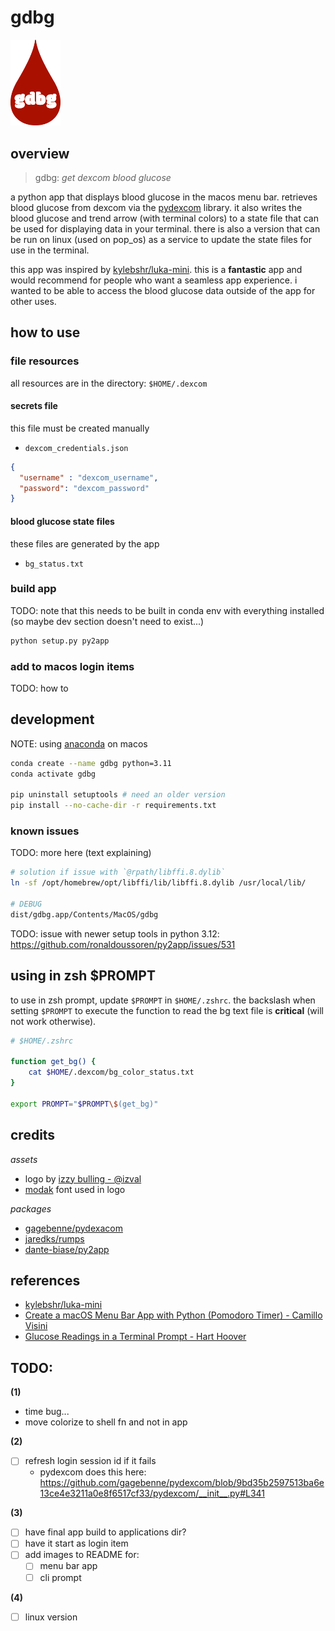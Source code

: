 # gdbg  

<img 
  src="assets/gdbg_logo.png" 
  width="80"
  alt="red blood drop with text 'gdbg' centered"
/>

## overview

> gdbg: *get dexcom blood glucose*

a python app that displays blood glucose in the macos menu bar. retrieves blood glucose from dexcom via the [pydexcom](https://github.com/gagebenne/pydexcom) library. it also writes the blood glucose and trend arrow (with terminal colors) to a state file that can be used for displaying data in your terminal. there is also a version that can be run on linux (used on pop_os) as a service to update the state files for use in the terminal.

this app was inspired by [kylebshr/luka-mini](https://github.com/kylebshr/luka-mini/tree/main). this is a __fantastic__ app and would recommend for people who want a seamless app experience. i wanted to be able to access the blood glucose data outside of the app for other uses.

## how to use

### file resources

all resources are in the directory: `$HOME/.dexcom`

#### secrets file

this file must be created manually

* `dexcom_credentials.json`

```json
{
  "username" : "dexcom_username",
  "password": "dexcom_password"
}
```

#### blood glucose state files

these files are generated by the app

* `bg_status.txt`

### build app

TODO: note that this needs to be built in conda env with everything installed (so maybe dev section doesn't need to exist...)

```sh
python setup.py py2app
```

### add to macos login items

TODO: how to

## development

NOTE: using [anaconda](https://gist.github.com/ryanorsinger/7d89ad58901b5590ec3e1f23d7b9f887) on macos

```sh
conda create --name gdbg python=3.11
conda activate gdbg  

pip uninstall setuptools # need an older version
pip install --no-cache-dir -r requirements.txt 
```

### known issues

TODO: more here (text explaining)

```sh
# solution if issue with `@rpath/libffi.8.dylib`
ln -sf /opt/homebrew/opt/libffi/lib/libffi.8.dylib /usr/local/lib/

# DEBUG
dist/gdbg.app/Contents/MacOS/gdbg
```

TODO: issue with newer setup tools in python 3.12: https://github.com/ronaldoussoren/py2app/issues/531

## using in zsh $PROMPT

to use in zsh prompt, update `$PROMPT` in `$HOME/.zshrc`. the backslash when setting `$PROMPT` to execute the function to read the bg text file is __critical__ (will not work otherwise).

```sh
# $HOME/.zshrc

function get_bg() {
    cat $HOME/.dexcom/bg_color_status.txt
}

export PROMPT="$PROMPT\$(get_bg)"
```

## credits

*assets*

* logo by [izzy bulling - @izval](https://www.instagram.com/izval/)
* [modak](https://github.com/EkType/Modak) font used in logo

*packages*

* [gagebenne/pydexacom](https://github.com/gagebenne/pydexcom)
* [jaredks/rumps](https://github.com/jaredks/rumps)
* [dante-biase/py2app](https://github.com/dante-biase/py2app)

## references

* [kylebshr/luka-mini](https://github.com/kylebshr/luka-mini/tree/main)
* [Create a macOS Menu Bar App with Python (Pomodoro Timer) - Camillo Visini](https://camillovisini.com/coding/create-macos-menu-bar-app-pomodoro)
* [Glucose Readings in a Terminal Prompt - Hart Hoover](https://harthoover.com/glucose-readings-in-a-terminal-prompt/)

## TODO:

__(1)__

* time bug...
* move colorize to shell fn and not in app  

__(2)__

* [ ] refresh login session id if it fails
  * pydexcom does this here: https://github.com/gagebenne/pydexcom/blob/9bd35b2597513ba6e13ce4e3211a0e8f6517cf33/pydexcom/__init__.py#L341 

__(3)__

* [ ] have final app build to applications dir?
* [ ] have it start as login item
* [ ] add images to README for:
  * [ ] menu bar app
  * [ ] cli prompt

__(4)__

* [ ] linux version
